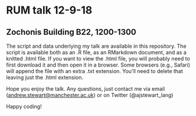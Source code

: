 # RUM talk 12-9-18
## Zochonis Building B22, 1200-1300

The script and data underlying my talk are available in this repository. The script is available both as an .R file, as an RMarkdown document, and as a knitted .html file.  If you want to view the .html file, you will probably need to first download it and then open it in a browser.  Some browsers (e.g., Safari) will append the file with an extra .txt extension. You'll need to delete that leaving just the .html extension.

Hope you enjoy the talk.  Any questions, just contact me via email (andrew.stewart@manchester.ac.uk) or on Twitter (@ajstewart_lang)

Happy coding!
